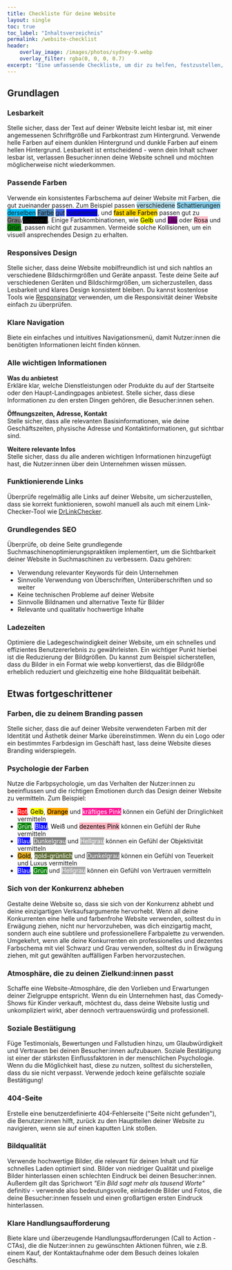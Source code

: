 ```yaml
---
title: Checkliste für deine Website
layout: single
toc: true
toc_label: "Inhaltsverzeichnis"
permalink: /website-checklist
header:
    overlay_image: /images/photos/sydney-9.webp
    overlay_filter: rgba(0, 0, 0, 0.7)
excerpt: "Eine umfassende Checkliste, um dir zu helfen, festzustellen, ob deine Website den heutigen wesentlichen Standards entspricht, und um umsetzbare Schritte zur Verbesserung bereitzustellen"
---
```


## Grundlagen
   
### Lesbarkeit
Stelle sicher, dass der Text auf deiner Website leicht lesbar ist, mit einer angemessenen Schriftgröße und Farbkontrast zum Hintergrund. Verwende helle Farben auf einem dunklen Hintergrund und dunkle Farben auf einem hellen Hintergrund. Lesbarkeit ist entscheidend - wenn dein Inhalt schwer lesbar ist, verlassen Besucher:innen deine Website schnell und möchten möglicherweise nicht wiederkommen.

### Passende Farben

Verwende ein konsistentes Farbschema auf deiner Website mit Farben, die gut zueinander passen. Zum Beispiel passen <span style="background-color:lightblue;">verschiedene</span> <span style="background-color:skyblue;">Schattierungen</span> <span style="background-color:deepskyblue;">derselben</span> <span style="background-color:steelblue;">Farbe</span> <span style="background-color:royalblue;">gut</span> <span style="background-color:blue;">zusammen</span>, und <span style="background-color:gold; color: black;">fast alle Farben</span> passen gut zu <span style="background-color:gray;">Grau</span>/<span style="background-color:black;">Schwarz</span>. Einige Farbkombinationen, wie <span style="background-color:yellow; color: black;">Gelb</span> und <span style="background-color:purple;">Lila</span> oder <span style="background-color:pink; color: black;">Rosa</span> und <span style="background-color:green;">Grün</span>, passen nicht gut zusammen. Vermeide solche Kollisionen, um ein visuell ansprechendes Design zu erhalten.

### Responsives Design
Stelle sicher, dass deine Website mobilfreundlich ist und sich nahtlos an verschiedene Bildschirmgrößen und Geräte anpasst. Teste deine Seite auf verschiedenen Geräten und Bildschirmgrößen, um sicherzustellen, dass Lesbarkeit und klares Design konsistent bleiben. Du kannst kostenlose Tools wie [Responsinator](http://www.responsinator.com/) verwenden, um die Responsivität deiner Website einfach zu überprüfen.

### Klare Navigation
Biete ein einfaches und intuitives Navigationsmenü, damit Nutzer:innen die benötigten Informationen leicht finden können.

### Alle wichtigen Informationen
**Was du anbietest**   
Erkläre klar, welche Dienstleistungen oder Produkte du auf der Startseite oder den Haupt-Landingpages anbietest. Stelle sicher, dass diese Informationen zu den ersten Dingen gehören, die Besucher:innen sehen.

**Öffnungszeiten, Adresse, Kontakt**   
Stelle sicher, dass alle relevanten Basisinformationen, wie deine Geschäftszeiten, physische Adresse und Kontaktinformationen, gut sichtbar sind.

**Weitere relevante Infos**   
Stelle sicher, dass du alle anderen wichtigen Informationen hinzugefügt hast, die Nutzer:innen über dein Unternehmen wissen müssen.

### Funktionierende Links
Überprüfe regelmäßig alle Links auf deiner Website, um sicherzustellen, dass sie korrekt funktionieren, sowohl manuell als auch mit einem Link-Checker-Tool wie [DrLinkChecker](https://www.drlinkcheck.com/).

### Grundlegendes SEO
Überprüfe, ob deine Seite grundlegende Suchmaschinenoptimierungspraktiken implementiert, um die Sichtbarkeit deiner Website in Suchmaschinen zu verbessern. Dazu gehören:
- Verwendung relevanter Keywords für dein Unternehmen
- Sinnvolle Verwendung von Überschriften, Unterüberschriften und so weiter
- Keine technischen Probleme auf deiner Website
- Sinnvolle Bildnamen und alternative Texte für Bilder
- Relevante und qualitativ hochwertige Inhalte

### Ladezeiten
Optimiere die Ladegeschwindigkeit deiner Website, um ein schnelles und effizientes Benutzererlebnis zu gewährleisten. Ein wichtiger Punkt hierbei ist die Reduzierung der Bildgrößen. Du kannst zum Beispiel sicherstellen, dass du Bilder in ein Format wie webp konvertierst, das die Bildgröße erheblich reduziert und gleichzeitig eine hohe Bildqualität beibehält.

## Etwas fortgeschrittener

### Farben, die zu deinem Branding passen
Stelle sicher, dass die auf deiner Website verwendeten Farben mit der Identität und Ästhetik deiner Marke übereinstimmen. Wenn du ein Logo oder ein bestimmtes Farbdesign im Geschäft hast, lass deine Website dieses Branding widerspiegeln.

### Psychologie der Farben
Nutze die Farbpsychologie, um das Verhalten der Nutzer:innen zu beeinflussen und die richtigen Emotionen durch das Design deiner Website zu vermitteln. Zum Beispiel:
- <span style="background-color:red; color: white;">Rot</span>, <span style="background-color:yellow; color: black;">Gelb</span>, <span style="background-color:orange; color: black;">Orange</span> und <span style="background-color:deeppink; color: white;">kräftiges Pink</span> können ein Gefühl der Dringlichkeit vermitteln
- <span style="background-color:green; color: white;">Grün</span>, <span style="background-color:blue; color: white;">Blau</span>, <span style="background-color:white; color: black;">Weiß</span> und <span style="background-color:lightpink; color: black;">dezentes Pink</span> können ein Gefühl der Ruhe vermitteln
- <span style="background-color:blue; color: white;">Blau</span>, <span style="background-color:grey; color: white;">Dunkelgrau</span> und <span style="background-color:darkgrey; color: white;">Hellgrau</span> können ein Gefühl der Objektivität vermitteln
- <span style="background-color:goldenrod; color: black;">Gold</span>, <span style="background-color:#616F39; color: white;">gold-grünlich</span> und <span style="background-color:grey; color: white;">Dunkelgrau</span> können ein Gefühl von Teuerkeit und Luxus vermitteln
- <span style="background-color:blue; color: white;">Blau</span>, <span style="background-color:green; color: white;">Grün</span> und <span style="background-color:darkgrey; color: white;">Hellgrau</span> können ein Gefühl von Vertrauen vermitteln

### Sich von der Konkurrenz abheben
Gestalte deine Website so, dass sie sich von der Konkurrenz abhebt und deine einzigartigen Verkaufsargumente hervorhebt. Wenn all deine Konkurrenten eine helle und farbenfrohe Website verwenden, solltest du in Erwägung ziehen, nicht nur hervorzuheben, was dich einzigartig macht, sondern auch eine subtilere und professionellere Farbpalette zu verwenden. Umgekehrt, wenn alle deine Konkurrenten ein professionelles und dezentes Farbschema mit viel Schwarz und Grau verwenden, solltest du in Erwägung ziehen, mit gut gewählten auffälligen Farben hervorzustechen.

### Atmosphäre, die zu deinen Zielkund:innen passt
Schaffe eine Website-Atmosphäre, die den Vorlieben und Erwartungen deiner Zielgruppe entspricht. Wenn du ein Unternehmen hast, das Comedy-Shows für Kinder verkauft, möchtest du, dass deine Website lustig und unkompliziert wirkt, aber dennoch vertrauenswürdig und professionell.

### Soziale Bestätigung
Füge Testimonials, Bewertungen und Fallstudien hinzu, um Glaubwürdigkeit und Vertrauen bei deinen Besucher:innen aufzubauen. Soziale Bestätigung ist einer der stärksten Einflussfaktoren in der menschlichen Psychologie. Wenn du die Möglichkeit hast, diese zu nutzen, solltest du sicherstellen, dass du sie nicht verpasst. Verwende jedoch keine gefälschte soziale Bestätigung!

### 404-Seite
Erstelle eine benutzerdefinierte 404-Fehlerseite ("Seite nicht gefunden"), die Benutzer:innen hilft, zurück zu den Hauptteilen deiner Website zu navigieren, wenn sie auf einen kaputten Link stoßen.

### Bildqualität
Verwende hochwertige Bilder, die relevant für deinen Inhalt und für schnelles Laden optimiert sind. Bilder von niedriger Qualität und pixelige Bilder hinterlassen einen schlechten Eindruck bei deinen Besucher:innen. Außerdem gilt das Sprichwort *"Ein Bild sagt mehr als tausend Worte"* definitiv - verwende also bedeutungsvolle, einladende Bilder und Fotos, die deine Besucher:innen fesseln und einen großartigen ersten Eindruck hinterlassen.

### Klare Handlungsaufforderung
Biete klare und überzeugende Handlungsaufforderungen (Call to Action - CTAs), die die Nutzer:innen zu gewünschten Aktionen führen, wie z.B. einem Kauf, der Kontaktaufnahme oder dem Besuch deines lokalen Geschäfts.